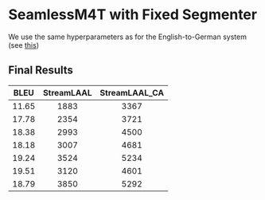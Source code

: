 # SeamlessM4T with Fixed Segmenter

We use the same hyperparameters as for the English-to-German system (see [this](../../de/fixed_segmenter/README.md))

## Final Results

| BLEU  | StreamLAAL | StreamLAAL_CA |
|:-----:|:----------:|:-------------:|
| 11.65 | 1883       | 3367          |
| 17.78 | 2354       | 3721          |
| 18.38 | 2993       | 4500          |
| 18.18 | 3007       | 4681          |
| 19.24 | 3524       | 5234          |
| 19.51 | 3120       | 4601          |
| 18.79 | 3850       | 5292          |
